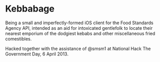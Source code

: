 Kebbabage
=========

Being a small and imperfectly-formed iOS client for the Food Standards Agency API, intended as an aid for intoxicated gentlefolk to locate their nearest emporium of the dodgiest kebabs and other miscellaneous fried comestibles.

Hacked together with the assistance of @smsm1 at National Hack The Government Day, 6 April 2013.